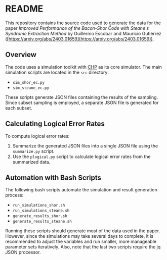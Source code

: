 # README

This repository contains the source code used to generate the data for the paper _Improved Performance of the Bacon-Shor Code with Steane's Syndrome Extraction Method_ by Guillermo Escobar and Mauricio Gutiérrez ([https://arxiv.org/abs/2403.01659](https://arxiv.org/abs/2403.01659)).

## Overview
The code uses a simulation toolkit with [CHP](https://arxiv.org/abs/quant-ph/0406196) as its core simulator. The main simulation scripts are located in the `src` directory:
- `sim_shor_ec.py`
- `sim_steane_ec.py`

These scripts generate JSON files containing the results of the sampling. Since subset sampling is employed, a separate JSON file is generated for each subset.

## Calculating Logical Error Rates
To compute logical error rates:
1. Summarize the generated JSON files into a single JSON file using the `summarize.py` script.
2. Use the `plogical.py` script to calculate logical error rates from the summarized data.

## Automation with Bash Scripts
The following bash scripts automate the simulation and result generation process:
- `run_simulations_shor.sh`
- `run_simulations_steane.sh`
- `generate_results_shor.sh`
- `generate_results_steane.sh`

Running these scripts should generate most of the data used in the paper. However, since the simulations may take several days to complete, it is recommended to adjust the variables and run smaller, more manageable parameter sets iteratively. Also, note that the last two scripts require the jq JSON processor.
